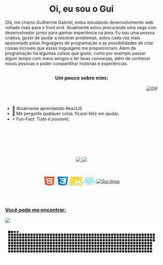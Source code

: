 ### <h1 align="center"> Oi, eu sou o Gui </h1>


<p>Olá, me chamo Guilherme Gabriel, estou estudando desenvolvimento web voltado mais para o front end. Atualmente estou procurando uma vaga com desenvolvedor júnior para ganhar experiência na área. Eu sou uma pessoa criativa, gosto de ajudar a resolver problemas, estou cada vez mais apaixonado pelas linguagens de programação e as possibilidades de criar coisas incríveis que essas linguagens me proporcionam. Além da programação há algumas coisas que gosto, como por exemplo passar algum tempo com meus amigos e ter boas conversas, além de conhecer novas pessoas e poder compartilhar histórias e experiências.</p>

##

<div>
  <h3 align="center"> Um pouco sobre mim: </h3>

  <img align="right" alt="GIF" src="https://media4.giphy.com/media/RlI4BfPGZMBFyh2vIj/giphy.gif" />
  
  <br>
  <br>
  <br>

  <ul > 
    <li>  🌱 Atualmente aprendendo ReactJS </li>
    <li>  💬 Me pergunte qualquer coisa, ficarei feliz em ajudar;</li>
    <li>  ⚡️ Fun-Fact: Tudo é possível; </li>
  </ul>


   <br>
   <br>
   <br>
   <br>
  
</div>

##

<div align="center">
  <a href="https://github.com/guigabriel">
  <img height="180em" src="https://github-readme-stats.vercel.app/api?username=guigabriel&show_icons=true&theme=dracula&include_all_commits=true&count_private=true"/>
  <img height="180em" src="https://github-readme-stats.vercel.app/api/top-langs/?username=guigabriel&layout=compact&langs_count=7&theme=dracula"/>
</div>
  
##
  
<div align="center" style="display: inline_block"><br>
  <img align="center" alt="Gui-HTML" height="30" width="40" src="https://raw.githubusercontent.com/devicons/devicon/master/icons/html5/html5-original.svg">
  <img align="center" alt="Gui-CSS" height="30" width="40" src="https://raw.githubusercontent.com/devicons/devicon/master/icons/css3/css3-original.svg">
  <img align="center" alt="Gui-Js" height="30" width="40" src="https://raw.githubusercontent.com/devicons/devicon/master/icons/javascript/javascript-plain.svg">
  <img align="center" alt="Gui-React" height="30" width="40" src="https://raw.githubusercontent.com/devicons/devicon/master/icons/react/react-original.svg">
  <img align="center" alt="Gui-linux" height="30" width="40"  src="https://cdn.jsdelivr.net/gh/devicons/devicon/icons/linux/linux-original.svg" />
  
</div>

 ##

<div><br>
  
  <h3>Você pode me encontrar:</h3>
  
  <a  href="https://www.linkedin.com/in/guilhermegabriellisboadasilva" target="_blank"><img  src="https://img.shields.io/badge/-LinkedIn-%230077B5?style=for-the-badge&logo=linkedin&logoColor=white" target="_blank"></a> 
 
  ![Snake animation](https://github.com/guigabriel/guigabriel/blob/output/github-contribution-grid-snake.svg)
 
</div>



